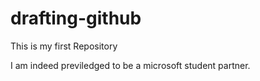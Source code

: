 # drafting-github
This is my first Repository


I am indeed previledged to be a microsoft student partner.
